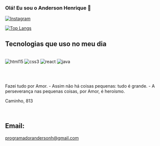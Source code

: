 ### Olá! Eu sou o Anderson Henrique 👋


[![Instagram](https://img.shields.io/badge/Instagram-E4405F?style=for-the-badge&logo=instagram&logoColor=white)](https://www.instagram.com/andersonhenriquecc/)


[![Top Langs](https://github-readme-stats.vercel.app/api/top-langs/?username=andersonhcc&layout=compact)](https://github.com/anuraghazra/github-readme-stats)

## Tecnologias que uso no meu dia
<div style="display: inline_block"><br/>
<img align ="center" alt="html15" src="https://img.shields.io/badge/HTML5-E34F26?style=for-the-badge&logo=html5&logoColor=white"/>

<img align ="center" alt="css3" src="https://img.shields.io/badge/CSS3-1572B6?style=for-the-badge&logo=css3&logoColor=white"/>

<img align ="center" alt="react" src="https://img.shields.io/badge/React-20232A?style=for-the-badge&logo=react&logoColor=61DAFB"/>


<img align ="center" alt="java" src="https://img.shields.io/badge/Java-ED8B00?style=for-the-badge&logo=java&logoColor=white"/>

</div>

<br/> <br/>

Fazei tudo por Amor. - Assim não há coisas pequenas: tudo é grande. - A perseverança nas pequenas coisas, por Amor, é heroísmo.

Caminho, 813

<br/>

## Email:
programadorandersonh@gmail.com
